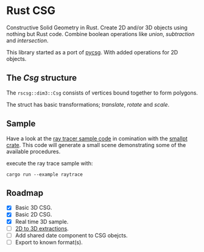 # Rust CSG
Constructive Solid Geometry in Rust.
Create 2D and/or 3D objects using nothing but Rust code.
Combine boolean operations like *union*, *subtraction* and *intersection*.

This library started as a port of [pycsg](https://github.com/timknip/pycsg/).
With added operations for 2D objects.

## The *Csg* structure
The `rscsg::dim3::Csg` consists of vertices bound together to form polygons.

The struct has basic transformations; *translate*, *rotate* and *scale*.

## Sample
Have a look at the [ray tracer sample code](examples/raytrace.rs) in comination
with the [smallpt crate](https://crates.io/crates/smallpt).
This code will generate a small scene demonstrating some of the available
procedures.

execute the ray trace sample with:
```shell
cargo run --example raytrace
```

## Roadmap
- [X] Basic 3D CSG.
- [X] Basic 2D CSG.
- [X] Real time 3D sample.
- [ ] [2D to 3D extractions](https://en.wikibooks.org/wiki/OpenSCAD_User_Manual/Using_the_2D_Subsystem#Linear_Extrude).
- [ ] Add shared date component to CSG obejcts.
- [ ] Export to known format(s).
